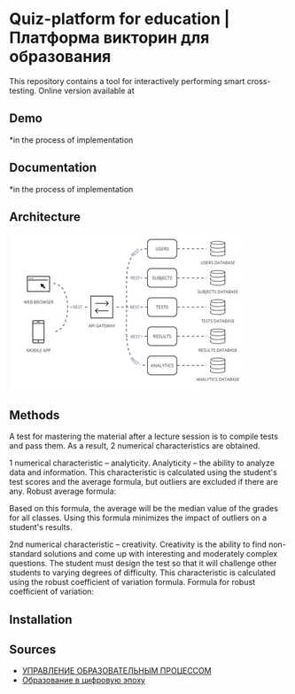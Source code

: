 # Quiz-platform for education | Платформа викторин для образования

This repository contains a tool for interactively performing smart cross-testing. Online version available at

## Demo
*in the process of implementation

## Documentation
*in the process of implementation

## Architecture
![](./docs/img/Architecture.jpg)

## Methods
A test for mastering the material after a lecture session is to compile tests and pass them. As a result, 2 numerical characteristics are obtained.

1 numerical characteristic – analyticity.
Analyticity – the ability to analyze data and information. This characteristic is calculated using the student's test scores and the average formula, but outliers are excluded if there are any.
Robust average formula:
<p align="center">
  
</p>

Based on this formula, the average will be the median value of the grades for all classes. Using this formula minimizes the impact of outliers on a student's results.

2nd numerical characteristic – creativity.
Creativity is the ability to find non-standard solutions and come up with interesting and moderately complex questions. The student must design the test so that it will challenge other students to varying degrees of difficulty. This characteristic is calculated using the robust coefficient of variation formula.
Formula for robust coefficient of variation:
<p align="center">
  
</p>


## Installation

## Sources

- [УПРАВЛЕНИЕ ОБРАЗОВАТЕЛЬНЫМ ПРОЦЕССОМ]([https://www.sciencedirect.com/science/article/pii/S1877050923020094](https://science-education.ru/ru/article/view?id=13932))
- [Образование в цифровую эпоху]([https://arxiv.org/abs/2312.04330](https://magellan.pro/2019/03/04/obrazovanie-v-cifrovuju-jepohu/)https://magellan.pro/2019/03/04/obrazovanie-v-cifrovuju-jepohu/)

